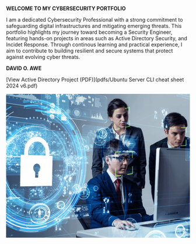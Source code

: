 **WELCOME TO MY CYBERSECURITY PORTFOLIO**


I am a dedicated Cybersecurity Professional with a strong commitment to safeguarding digital infrastructures and mitigating emerging threats. This portfolio highlights my journey toward becoming a Security Engineer, featuring hands-on projects in areas such as Active Directory Security, and Incidet Response. Through continous learning and practical experience, I aim to contribute to building resilient and secure systems that protect against evolving cyber threats.

**DAVID O. AWE**


[View Active Directory Project (PDF)](pdfs/Ubuntu Server CLI cheat sheet 2024 v6.pdf)

![Alt text](assets/images/cloud-security-engineer.png)
